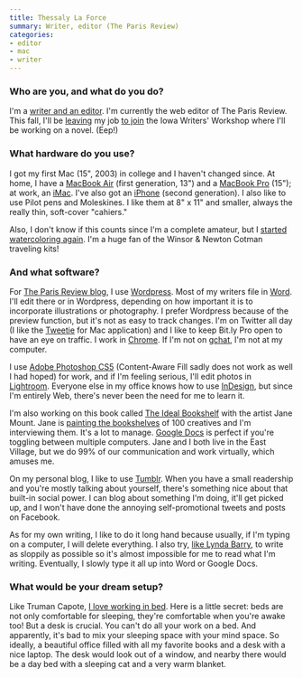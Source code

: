 ```yaml
---
title: Thessaly La Force
summary: Writer, editor (The Paris Review)
categories:
- editor
- mac
- writer
---
```


### Who are you, and what do you do?

I'm a [writer and an editor](http://thessalylaforce.com/ "Thessaly's website."). I'm currently the web editor of The Paris Review. This fall, I'll be [leaving](http://www.theparisreview.org/blog/2011/05/16/la-reine-is-splitting-for-iowa-vive-la-reine/ "A post on Thessaly's job change.") my job [to join](http://www.observer.com/2011/media/paris-review-web-editor-take-iowa-force "Another post about Thessaly's job change.") the Iowa Writers' Workshop where I'll be working on a novel. (Eep!)

### What hardware do you use?

I got my first Mac (15", 2003) in college and I haven't changed since. At home, I have a [MacBook Air][macbook-air] (first generation, 13") and a [MacBook Pro][macbook-pro] (15"); at work, an [iMac][]. I've also got an [iPhone][iphone-3g] (second generation). I also like to use Pilot pens and Moleskines. I like them at 8" x 11" and smaller, always the really thin, soft-cover "cahiers."

Also, I don't know if this counts since I'm a complete amateur, but I [started watercoloring again](http://www.flickr.com/photos/thessaly/5744107244/ "A photo of one of Thessaly's paintings."). I'm a huge fan of the Winsor & Newton Cotman traveling kits!

### And what software?

For [The Paris Review blog](http://www.theparisreview.org/blog/ "The Paris Review's weblog."), I use [Wordpress][]. Most of my writers file in [Word][]. I'll edit there or in Wordpress, depending on how important it is to incorporate illustrations or photography. I prefer Wordpress because of the preview function, but it's not as easy to track changes. I'm on Twitter all day (I like the [Tweetie][] for Mac application) and I like to keep Bit.ly Pro open to have an eye on traffic. I work in [Chrome][]. If I'm not on [gchat][google-talk], I'm not at my computer.

I use [Adobe Photoshop CS5][photoshop] (Content-Aware Fill sadly does not work as well I had hoped) for work, and if I'm feeling serious, I'll edit photos in [Lightroom][]. Everyone else in my office knows how to use [InDesign][], but since I'm entirely Web, there's never been the need for me to learn it.

I'm also working on this book called [The Ideal Bookshelf](http://thessalylaforce.com/theidealbookshelf "The page about the book Thessaly is working on.") with the artist Jane Mount. Jane is [painting the bookshelves](http://idealbookshelf.typepad.com/ "Jane's paintings of bookshelves.") of 100 creatives and I'm interviewing them. It's a lot to manage. [Google Docs][google-docs] is perfect if you're toggling between multiple computers. Jane and I both live in the East Village, but we do 99% of our communication and work virtually, which amuses me.

On my personal blog, I like to use [Tumblr][]. When you have a small readership and you're mostly talking about yourself, there's something nice about that built-in social power. I can blog about something I'm doing, it'll get picked up, and I won't have done the annoying self-promotional tweets and posts on Facebook.

As for my own writing, I like to do it long hand because usually, if I'm typing on a computer, I will delete everything. I also try, [like Lynda Barry](http://www.theparisreview.org/blog/2010/12/01/lynda-barry-on-picture-this/ "An interview with Lynda Barry on The Paris Review."), to write as sloppily as possible so it's almost impossible for me to read what I'm writing. Eventually, I slowly type it all up into Word or Google Docs.

### What would be your dream setup?

Like Truman Capote, [I love working in bed](http://www.theparisreview.org/interviews/4867/the-art-of-fiction-no-17-truman-capote "An interview with Truman Capote."). Here is a little secret: beds are not only comfortable for sleeping, they're comfortable when you're awake too! But a desk is crucial. You can't do all your work on a bed. And apparently, it's bad to mix your sleeping space with your mind space. So ideally, a beautiful office filled with all my favorite books and a desk with a nice laptop. The desk would look out of a window, and nearby there would be a day bed with a sleeping cat and a very warm blanket.

[chrome]: https://www.google.com/intl/en/chrome/browser/ "A WebKit-based browser, where each tab runs in its own thread."
[google-docs]: https://en.wikipedia.org/wiki/Google_Docs "A web-based office suite."
[google-talk]: https://en.wikipedia.org/wiki/Google_Talk "Google's own audio/video/text chat system."
[imac]: https://www.apple.com/imac/ "An all-in-one computer."
[indesign]: https://www.adobe.com/products/indesign.html "A desktop/web publishing application."
[iphone-3g]: https://en.wikipedia.org/wiki/IPhone_3G "A smartphone."
[lightroom]: https://www.adobe.com/products/photoshop-lightroom.html "Photo management and editing software."
[macbook-air]: https://www.apple.com/macbook-air/ "A very thin laptop."
[macbook-pro]: https://www.apple.com/macbook-pro/ "A laptop."
[photoshop]: https://www.adobe.com/products/photoshop.html "A bitmap image editor."
[tumblr]: https://www.tumblr.com/ "An online personal publishing platform."
[tweetie]: https://en.wikipedia.org/wiki/Tweetie "A Twitter client for the Mac."
[word]: https://products.office.com/en-us/word "A document editor."
[wordpress]: https://wordpress.com/ "Weblog publishing software."
